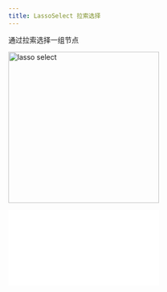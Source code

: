 ```yaml
---
title: LassoSelect 拉索选择
---
```


通过拉索选择一组节点

<img alt="lasso select" src="https://mdn.alipayobjects.com/huamei_qa8qxu/afts/img/A*VoOXTLCo6HwAAAAAAAAAAAAADmJ7AQ/original" height='300'/>

<embed src="../../common/BehaviorBrushSelect.zh.md"></embed>
